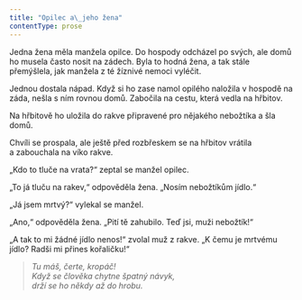 ```yaml
---
title: "Opilec a\_jeho žena"
contentType: prose
---
```


  

Jedna žena měla manžela opilce. Do hospody odcházel po svých, ale domů ho musela často nosit na zádech. Byla to hodná žena, a tak stále přemýšlela, jak manžela z té žíznivé nemoci vyléčit.

Jednou dostala nápad. Když si ho zase namol opilého naložila v hospodě na záda, nešla s ním rovnou domů. Zabočila na cestu, která vedla na hřbitov.

Na hřbitově ho uložila do rakve připravené pro nějakého nebožtíka a šla domů.

Chvíli se prospala, ale ještě před rozbřeskem se na hřbitov vrátila a zabouchala na víko rakve.

„Kdo to tluče na vrata?“ zeptal se manžel opilec.

„To já tluču na rakev,“ odpověděla žena. „Nosím nebožtíkům jídlo.“

„Já jsem mrtvý?“ vylekal se manžel.

„Ano,“ odpověděla žena. „Pití tě zahubilo. Teď jsi, muži nebožtík!“

„A tak to mi žádné jídlo nenos!“ zvolal muž z rakve. „K čemu je mrtvému jídlo? Radši mi přines kořaličku!“

> _Tu máš, čerte, kropáč!  
> Když se člověka chytne špatný návyk,  
> drží se ho někdy až do hrobu._
